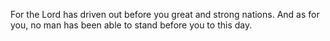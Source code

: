 For the Lord has driven out before you great and strong nations. And as for you, no man has been able to stand before you to this day.
